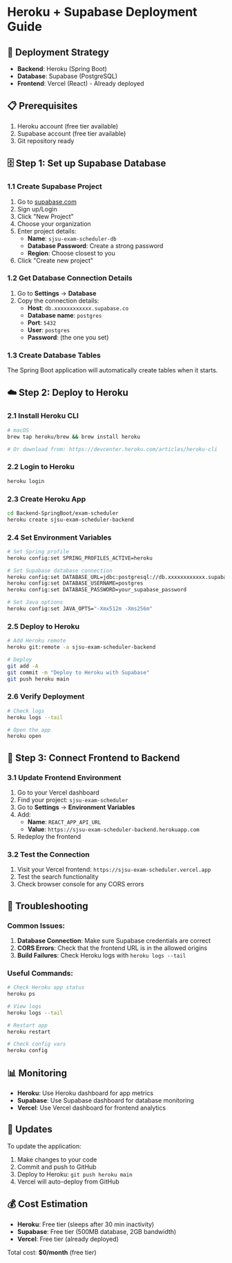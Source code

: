 # Heroku + Supabase Deployment Guide

## 🚀 Deployment Strategy

- **Backend**: Heroku (Spring Boot)
- **Database**: Supabase (PostgreSQL)
- **Frontend**: Vercel (React) - Already deployed

## 📋 Prerequisites

1. Heroku account (free tier available)
2. Supabase account (free tier available)
3. Git repository ready

## 🗄️ Step 1: Set up Supabase Database

### 1.1 Create Supabase Project

1. Go to [supabase.com](https://supabase.com)
2. Sign up/Login
3. Click "New Project"
4. Choose your organization
5. Enter project details:
   - **Name**: `sjsu-exam-scheduler-db`
   - **Database Password**: Create a strong password
   - **Region**: Choose closest to you
6. Click "Create new project"

### 1.2 Get Database Connection Details

1. Go to **Settings** → **Database**
2. Copy the connection details:
   - **Host**: `db.xxxxxxxxxxxx.supabase.co`
   - **Database name**: `postgres`
   - **Port**: `5432`
   - **User**: `postgres`
   - **Password**: (the one you set)

### 1.3 Create Database Tables

The Spring Boot application will automatically create tables when it starts.

## ☁️ Step 2: Deploy to Heroku

### 2.1 Install Heroku CLI

```bash
# macOS
brew tap heroku/brew && brew install heroku

# Or download from: https://devcenter.heroku.com/articles/heroku-cli
```

### 2.2 Login to Heroku

```bash
heroku login
```

### 2.3 Create Heroku App

```bash
cd Backend-SpringBoot/exam-scheduler
heroku create sjsu-exam-scheduler-backend
```

### 2.4 Set Environment Variables

```bash
# Set Spring profile
heroku config:set SPRING_PROFILES_ACTIVE=heroku

# Set Supabase database connection
heroku config:set DATABASE_URL=jdbc:postgresql://db.xxxxxxxxxxxx.supabase.co:5432/postgres
heroku config:set DATABASE_USERNAME=postgres
heroku config:set DATABASE_PASSWORD=your_supabase_password

# Set Java options
heroku config:set JAVA_OPTS="-Xmx512m -Xms256m"
```

### 2.5 Deploy to Heroku

```bash
# Add Heroku remote
heroku git:remote -a sjsu-exam-scheduler-backend

# Deploy
git add -A
git commit -m "Deploy to Heroku with Supabase"
git push heroku main
```

### 2.6 Verify Deployment

```bash
# Check logs
heroku logs --tail

# Open the app
heroku open
```

## 🔗 Step 3: Connect Frontend to Backend

### 3.1 Update Frontend Environment

1. Go to your Vercel dashboard
2. Find your project: `sjsu-exam-scheduler`
3. Go to **Settings** → **Environment Variables**
4. Add:
   - **Name**: `REACT_APP_API_URL`
   - **Value**: `https://sjsu-exam-scheduler-backend.herokuapp.com`
5. Redeploy the frontend

### 3.2 Test the Connection

1. Visit your Vercel frontend: `https://sjsu-exam-scheduler.vercel.app`
2. Test the search functionality
3. Check browser console for any CORS errors

## 🔧 Troubleshooting

### Common Issues:

1. **Database Connection**: Make sure Supabase credentials are correct
2. **CORS Errors**: Check that the frontend URL is in the allowed origins
3. **Build Failures**: Check Heroku logs with `heroku logs --tail`

### Useful Commands:

```bash
# Check Heroku app status
heroku ps

# View logs
heroku logs --tail

# Restart app
heroku restart

# Check config vars
heroku config
```

## 📊 Monitoring

- **Heroku**: Use Heroku dashboard for app metrics
- **Supabase**: Use Supabase dashboard for database monitoring
- **Vercel**: Use Vercel dashboard for frontend analytics

## 🔄 Updates

To update the application:

1. Make changes to your code
2. Commit and push to GitHub
3. Deploy to Heroku: `git push heroku main`
4. Vercel will auto-deploy from GitHub

## 💰 Cost Estimation

- **Heroku**: Free tier (sleeps after 30 min inactivity)
- **Supabase**: Free tier (500MB database, 2GB bandwidth)
- **Vercel**: Free tier (already deployed)

Total cost: **$0/month** (free tier)
